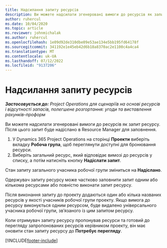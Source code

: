```yaml
---
title: Надсилання запиту ресурсів
description: Ви можете надсилати згенеровані вимоги до ресурсів як запит ресурсу. Після цього запит буде надіслано в Resource Manager для заповнення.
author: ruhercul
ms.date: 10/04/2020
ms.topic: article
ms.reviewer: johnmichalak
ms.author: ruhercul
ms.openlocfilehash: 1e09d92de310dbe09e53ae134e5bb195fd64178f
ms.sourcegitcommit: 341192e1e45eb42d6b18a8370ac2e1100c4a4ca4
ms.translationtype: MT
ms.contentlocale: uk-UA
ms.lasthandoff: 07/12/2022
ms.locfileid: "9137206"
---
```

# <a name="submit-a-resource-request"></a>Надсилання запиту ресурсів

_**Застосовується до:** Project Operations для сценаріїв на основі ресурсів і відсутності запасів, полегшене розгортання: угоди та виставлення рахунків-проформ_

Ви можете надсилати згенеровані вимоги до ресурсів як запит ресурсу. Після цього запит буде надіслано в Resource Manager для заповнення.

1. У Dynamics 365 Project Operations на сторінці **Проекти** виберіть вкладку **Робоча група**, щоб переглянути доступні для бронювання ресурси. 
2. Виберіть загальний ресурс, який відповідає вимозі до ресурсів у списку, а потім натисніть кнопку **Надіслати запит**.

Стан запиту загального учасника робочої групи зміниться на **Надіслано**.

Одержувач запиту ресурсу може частково заповнити запит одним або кількома ресурсами або повністю виконати запит ресурсу.

Після виконання запиту до проекту додаються один або кілька названих ресурсів у якості учасників робочої групи проекту. Якщо вимога до ресурсу виконується одним ресурсом, буде видалено універсального учасника робочої групи, зв’язаного із цим запитом ресурсу. 

Коли отримувач запиту ресурсу пропонував ресурси та готовий до перегляду запропонованих ресурсів керівником проекту, він має оновити стан запиту ресурсу до **Потребує перегляду**.


[!INCLUDE[footer-include](../includes/footer-banner.md)]

